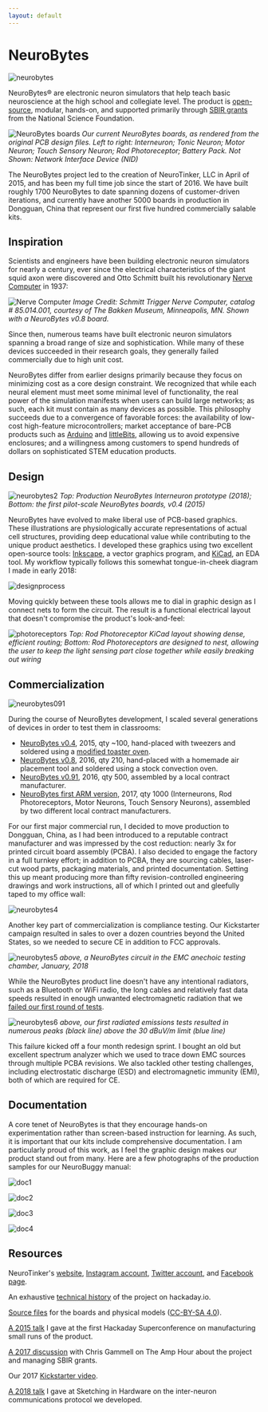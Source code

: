 ```yaml
---
layout: default
---
```

# NeuroBytes
![neurobytes](/assets/img/neurobytes.jpg)

NeuroBytes® are electronic neuron simulators that help teach basic neuroscience at the high school and collegiate level. The product is [open-source](https://oshwa.org), modular, hands-on, and supported primarily through [SBIR grants](https://www.nsf.gov/awardsearch/showAward?AWD_ID=1660086) from the National Science Foundation.

![NeuroBytes boards](/assets/img/neurobytes_boards.png "NeuroBytes boards")
_Our current NeuroBytes boards, as rendered from the original PCB design files. Left to right: Interneuron; Tonic Neuron; Motor Neuron; Touch Sensory Neuron; Rod Photoreceptor; Battery Pack. Not Shown: Network Interface Device (NID)_

The NeuroBytes project led to the creation of NeuroTinker, LLC in April of 2015, and has been my full time job since the start of 2016. We have built roughly 1700 NeuroBytes to date spanning dozens of customer-driven iterations, and currently have another 5000 boards in production in Dongguan, China that represent our first five hundred commercially salable kits.

## Inspiration
Scientists and engineers have been building electronic neuron simulators for nearly a century, ever since the electrical characteristics of the giant squid axon were discovered and Otto Schmitt built his revolutionary [Nerve Computer](https://hackaday.io/project/3339-neurobytes/log/37805-shoulders-of-giants) in 1937:

![Nerve Computer](/assets/img/nervecomputer.jpg)
_Image Credit: Schmitt Trigger Nerve Computer, catalog # 85.014.001, courtesy of The Bakken Museum, Minneapolis, MN. Shown with a NeuroBytes v0.8 board._

Since then, numerous teams have built electronic neuron simulators spanning a broad range of size and sophistication. While many of these devices succeeded in their research goals, they generally failed commercially due to high unit cost.

NeuroBytes differ from earlier designs primarily because they focus on minimizing cost as a core design constraint. We recognized that while each neural element must meet some minimal level of functionality, the real power of the simulation manifests when users can build large networks; as such, each kit must contain as many devices as possible. This philosophy succeeds due to a convergence of favorable forces: the availability of low-cost high-feature microcontrollers; market acceptance of bare-PCB products such as [Arduino](https://arduino.cc) and [littleBits](https://littlebits.cc), allowing us to avoid expensive enclosures; and a willingness among customers to spend hundreds of dollars on sophisticated STEM education products.

## Design
![neurobytes2](/assets/img/neurobytes2.jpg)
_Top: Production NeuroBytes Interneuron prototype (2018); Bottom: the first pilot-scale NeuroBytes boards, v0.4 (2015)_

NeuroBytes have evolved to make liberal use of PCB-based graphics. These illustrations are physiologically accurate representations of actual cell structures, providing deep educational value while contributing to the unique product aesthetics. I developed these graphics using two excellent open-source tools: [Inkscape](https://inkscape.org), a vector graphics program, and [KiCad](http://kicad-pcb.org), an EDA tool. My workflow typically follows this somewhat tongue-in-cheek diagram I made in early 2018:

![designprocess](/assets/img/designprocess.png)

Moving quickly between these tools allows me to dial in graphic design as I connect nets to form the circuit. The result is a functional electrical layout that doesn't compromise the product's look-and-feel:

![photoreceptors](/assets/img/neurobytes3.png)
_Top: Rod Photoreceptor KiCad layout showing dense, efficient routing; Bottom: Rod Photoreceptors are designed to nest, allowing the user to keep the light sensing part close together while easily breaking out wiring_

## Commercialization

![neurobytes091](/assets/img/neurobytes3.jpg)

During the course of NeuroBytes development, I scaled several generations of devices in order to test them in classrooms:
* [NeuroBytes v0.4](https://hackaday.io/project/3339-neurobytes/log/11684-neuron-development-v04-part-6-mass-production), 2015, qty ~100, hand-placed with tweezers and soldered using a [modified toaster oven](https://hackaday.io/project/3339-neurobytes/log/11549-toaster-oven-reflow-tangent).
* [NeuroBytes v0.8](https://hackaday.io/project/3339-neurobytes/log/35340-production-maker-faire-and-classroom-trials), 2016, qty 210, hand-placed with a homemade air placement tool and soldered using a stock convection oven.
* [NeuroBytes v0.91](https://hackaday.io/project/3339-neurobytes/log/45304-first-pnp-run), 2016, qty 500, assembled by a local contract manufacturer.
* [NeuroBytes first ARM version](https://hackaday.io/project/3339-neurobytes/log/67476-product-update), 2017, qty 1000 (Interneurons, Rod Photoreceptors, Motor Neurons, Touch Sensory Neurons), assembled by two different local contract manufacturers.

For our first major commercial run, I decided to move production to Dongguan, China, as I had been introduced to a reputable contract manufacturer and was impressed by the cost reduction: nearly 3x for printed circuit board assembly (PCBA). I also decided to engage the factory in a full turnkey effort; in addition to PCBA, they are sourcing cables, laser-cut wood parts, packaging materials, and printed documentation. Setting this up meant producing more than fifty revision-controlled engineering drawings and work instructions, all of which I printed out and gleefully taped to my office wall:

![neurobytes4](/assets/img/neurobytes4.jpg)

Another key part of commercialization is compliance testing. Our Kickstarter campaign resulted in sales to over a dozen countries beyond the United States, so we needed to secure CE in addition to FCC approvals.

![neurobytes5](/assets/img/neurobytes5.jpg)
_above, a NeuroBytes circuit in the EMC anechoic testing chamber, January, 2018_

While the NeuroBytes product line doesn't have any intentional radiators, such as a Bluetooth or WiFi radio, the long cables and relatively fast data speeds resulted in enough unwanted electromagnetic radiation that we [failed our first round of tests](https://hackaday.io/project/3339-neurobytes/log/76991-happy-new-year-ks-goal-achieved-and-we-failed-emc-testing).

![neurobytes6](/assets/img/neurobytes6.png)
_above, our first radiated emissions tests resulted in numerous peaks (black line) above the 30 dBuV/m limit (blue line)_

This failure kicked off a four month redesign sprint. I bought an old but excellent spectrum analyzer which we used to trace down EMC sources through multiple PCBA revisions. We also tackled other testing challenges, including electrostatic discharge (ESD) and electromagnetic immunity (EMI), both of which are required for CE.

## Documentation
A core tenet of NeuroBytes is that they encourage hands-on experimentation rather than screen-based instruction for learning. As such, it is important that our kits include comprehensive documentation. I am particularly proud of this work, as I feel the graphic design makes our product stand out from many. Here are a few photographs of the production samples for our NeuroBuggy manual:

![doc1](/assets/img/neurobytes7.jpg)

![doc2](/assets/img/neurobytes8.jpg)

![doc3](/assets/img/neurobytes9.jpg)

![doc4](/assets/img/neurobytes10.jpg)

## Resources
NeuroTinker's [website](https://neurotinker.com), [Instagram account](https://instagram.com/neurotinker), [Twitter account](https://twitter.com/neurotinker), and [Facebook page](https://facebook.com/neurotinker).

An exhaustive [technical history](https://hackaday.io/project/3339-neurobytes) of the project on hackaday.io.

[Source files](https://github.com/neurotinker) for the boards and physical models ([CC-BY-SA 4.0](https://creativecommons.org/licenses/by-sa/4.0/)).

[A 2015 talk](https://www.youtube.com/watch?v=kTfieGjMSUg) I gave at the first Hackaday Superconference on manufacturing small runs of the product.

[A 2017 discussion](https://theamphour.com/330-an-interview-with-zach-fredin/) with Chris Gammell on The Amp Hour about the project and managing SBIR grants.

Our 2017 [Kickstarter video](https://www.youtube.com/watch?v=Rfj8IVv4Jn4).

[A 2018 talk](https://www.dropbox.com/sh/kmlz8hktjgk2tgi/AABI2bQnZa0cvaD4rXdCJ-3xa/Sketching%202018%20Videos%20-%20for%20Public%20Access?dl=0&preview=43+Zach+Fredin+-+Wired+Mesh+Networks+%26+Novelty+Soldering.mp4&subfolder_nav_tracking=1) I gave at Sketching in Hardware on the inter-neuron communications protocol we developed.

